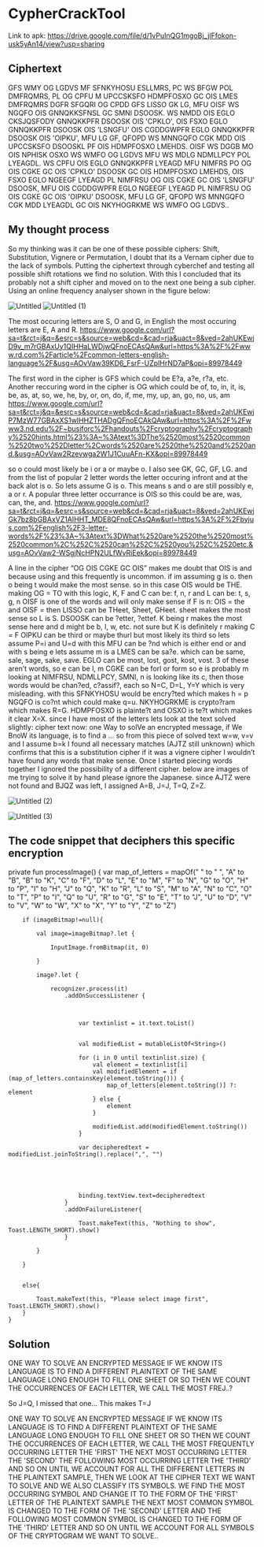 # CypherCrackTool
Link to apk: https://drive.google.com/file/d/1vPuInQG1mgoBj_jlFfokon-usk5yAn14/view?usp=sharing 

## Ciphertext 
GFS WMY OG LGDVS MF SFNKYHOSU ESLLMRS, PC WS
BFGW POL DMFRQMRS, PL OG CPFU M UPCCSKSFO
HDMPFOSXO GC OIS LMES DMFRQMRS DGFR SFGQRI OG
CPDD GFS LISSO GK LG, MFU OISF WS NGQFO OIS
GNNQKKSFNSL GC SMNI DSOOSK. WS NMDD OIS EGLO
CKSJQSFODY GNNQKKPFR DSOOSK OIS 'CPKLO', OIS
FSXO EGLO GNNQKKPFR DSOOSK OIS 'LSNGFU' OIS
CGDDGWPFR EGLO GNNQKKPFR DSOOSK OIS 'OIPKU', MFU
LG GF, QFOPD WS MNNGQFO CGK MDD OIS UPCCSKSFO
DSOOSKL PF OIS HDMPFOSXO LMEHDS. OISF WS DGGB MO
OIS NPHISK OSXO WS WMFO OG LGDVS MFU WS MDLG
NDMLLPCY POL LYEAGDL. WS CPFU OIS EGLO GNNQKKPFR
LYEAGD MFU NIMFRS PO OG OIS CGKE GC OIS 'CPKLO'
DSOOSK GC OIS HDMPFOSXO LMEHDS, OIS FSXO EGLO
NGEEGF LYEAGD PL NIMFRSU OG OIS CGKE GC OIS
'LSNGFU' DSOOSK, MFU OIS CGDDGWPFR EGLO NGEEGF
LYEAGD PL NIMFRSU OG OIS CGKE GC OIS 'OIPKU'
DSOOSK, MFU LG GF, QFOPD WS MNNGQFO CGK MDD
LYEAGDL GC OIS NKYHOGRKME WS WMFO OG LGDVS..

## My thought process
So my thinking was it can be one of these possible ciphers:
Shift, Substitution, Vignere or Permutation, I doubt that its a Vernam cipher due to the lack of symbols.
Putting the ciphertext through cyberchef and testing all possible shift rotations we find no solution. With this I concluded that its
probably not a shift cipher and moved on to the next one being a sub cipher. 
Using an online frequency analyser shown in the figure below:

![Untitled](https://github.com/ColemanAlexander/CypherCrackTool/assets/104588582/b93bba76-293e-486d-a143-fd9b6cde001f)
![Untitled (1)](https://github.com/ColemanAlexander/CypherCrackTool/assets/104588582/0f017fc5-8afa-4a20-9c6c-02e85cb844a2)

The most occuring letters are S, O and G, in English the most occuring letters are E, A and R. https://www.google.com/url?sa=t&rct=j&q=&esrc=s&source=web&cd=&cad=rja&uact=8&ved=2ahUKEwjD9v_m7rGBAxUy1QIHHaLWDjwQFnoECAsQAw&url=https%3A%2F%2Fwww.rd.com%2Farticle%2Fcommon-letters-english-language%2F&usg=AOvVaw39KD6_FsrF-UZpIHrND7aP&opi=89978449 

The first word in the cipher is GFS which could be E?a, a?e, r?a, etc. Another reccuring word in the cipher is OG which could be of, to, in, it, is, be, as, at, so, we, he, by, or, on, do, if, me, my, up, an, go, no, us, am  https://www.google.com/url?sa=t&rct=j&q=&esrc=s&source=web&cd=&cad=rja&uact=8&ved=2ahUKEwjP7MzW77GBAxXS1wIHHZTHADgQFnoECAkQAw&url=https%3A%2F%2Fwww3.nd.edu%2F~busiforc%2Fhandouts%2Fcryptography%2Fcryptography%2520hints.html%23%3A~%3Atext%3DThe%2520most%2520common%2520two%252Dletter%2Cwords%2520are%2520the%2520and%2520and.&usg=AOvVaw2Rzevwga2W1J1CuuAFn-KX&opi=89978449 

so o could most likely be i or a or maybe o. I also see GK, GC, GF, LG. and from the list  of popular 2 letter words the letter occuring infront and at the back alot is o.  So lets assume G is o. This means s and o are still possibly e, a or r. A popular three letter occurrance is OIS so this could be are, was, can, the, and. https://www.google.com/url?sa=t&rct=j&q=&esrc=s&source=web&cd=&cad=rja&uact=8&ved=2ahUKEwjGk7bz8bGBAxVZ1AIHHT_MDE8QFnoECAsQAw&url=https%3A%2F%2Fbyjus.com%2Fenglish%2F3-letter-words%2F%23%3A~%3Atext%3DWhat%2520are%2520the%2520most%2520common%2C%252C%2520can%252C%2520you%252C%2520etc.&usg=AOvVaw2-WSgjNcHPN2ULfWvRiEek&opi=89978449 

A line in the cipher “OG OIS CGKE GC OIS” makes me doubt that OIS is and because using and this frequently is uncommon. if im assuming g is o. then o being t would make the most sense. so in this case OIS would be THE. making OG = TO
with this logic, K, F and C can be: f, n, r and L can be: t, s, g, n
OISF is one of the words and will only make sense if F is n: OIS = the and OISF = then
LISSO can be THeet, Sheet, GHeet. sheet makes the most sense so L is S.
DSOOSK can be ?etter, ?ettef. K being r makes the most sense here and d might be b, l, w, etc. not sure but K is definitely r making C = F
OIPKU can be third or maybe thurl but most likely its third so lets assume P=i and U=d
with this MFU can be ?nd which is either end or and with s being e lets assume m is a
LMES can be sa?e. which can be same, sale, sage, sake, save.
EGLO can be most, lost, gost, kost, vost. 3 of these aren’t words, so e can be l, m
CGKE can be forl or form so e is probably m
looking at NIMFRSU, NDMLLPCY, SMNI, n is looking like its c, then those words would be chan?ed, c?assif?, each so N=C, D=L, Y=Y which is very misleading.
with this SFNKYHOSU would be encry?ted which makes h = p
NGQFO is co?nt which could make q=u. 
NKYHOGRKME is crypto?ram which makes R=G.
HDMPFOSXO is plainte?t and OSXO is te?t which makes it clear X=X.
since I have most of the letters lets look at the text solved slightly:
cipher text now:
one Way to solVe an encrypted message, if We
BnoW its language, is to find a …
so from this piece of solved text w=w, v=v and I assume b=k
I found all necessary matches (AJTZ still unknown) which confirms that this is a substitution cipher if it was a vignere cipher I wouldn’t have found any words that make sense. Once I started piecing words together I ignored the possibility of a different cipher.
below are images of me trying to solve it by hand please ignore the Japanese. since AJTZ were not found and BJQZ was left, I assigned A=B, J=J, T=Q, Z=Z.





![Untitled (2)](https://github.com/ColemanAlexander/CypherCrackTool/assets/104588582/18c9b2a5-b93e-4e59-b07e-f36b12bb639a)

![Untitled (3)](https://github.com/ColemanAlexander/CypherCrackTool/assets/104588582/7df01de3-7517-42e8-863f-e57fd8b05209)

## The code snippet that deciphers this specific encryption
private fun processImage() {
        var map_of_letters = mapOf(" " to " ", "A" to "B", "B" to "K", "C" to "F", "D" to "L", "E" to "M", "F" to "N", "G" to "O", "H" to "P", "I" to "H", "J" to "Q", "K" to "R", "L" to "S", "M" to "A", "N" to "C", "O" to "T", "P" to "I", "Q" to "U", "R" to "G", "S" to "E", "T" to "J", "U" to "D", "V" to "V", "W" to "W", "X" to "X", "Y" to "Y", "Z" to "Z")

        if (imageBitmap!=null){

            val image=imageBitmap?.let {

                InputImage.fromBitmap(it, 0)

            }

            image?.let {

                recognizer.process(it)
                    .addOnSuccessListener {



                        var textinlist = it.text.toList()


                        val modifiedList = mutableListOf<String>()

                        for (i in 0 until textinlist.size) {
                            val element = textinlist[i]
                            val modifiedElement = if (map_of_letters.containsKey(element.toString())) {
                                map_of_letters[element.toString()] ?: element
                            } else {
                                element
                            }

                            modifiedList.add(modifiedElement.toString())
                        }

                        var decipheredtext = modifiedList.joinToString().replace(",", "")





                        binding.textView.text=decipheredtext
                    }
                    .addOnFailureListener{

                        Toast.makeText(this, "Nothing to show", Toast.LENGTH_SHORT).show()
                    }

            }

        }


        else{

            Toast.makeText(this, "Please select image first", Toast.LENGTH_SHORT).show()
        }
    }


## Solution


ONE WAY TO SOLVE AN ENCRYPTED MESSAGE IF WE KNOW ITS LANGUAGE IS TO FIND A DIFFERENT PLAINTEXT OF THE SAME LANGUAGE LONG ENOUGH TO FILL ONE SHEET OR SO THEN WE COUNT THE OCCURRENCES OF EACH LETTER, WE CALL THE MOST FREJ..?



So J=Q, I missed that one... This makes T=J




ONE WAY TO SOLVE AN ENCRYPTED MESSAGE IF WE KNOW ITS LANGUAGE IS TO FIND A DIFFERENT PLAINTEXT OF THE SAME LANGUAGE LONG ENOUGH TO FILL ONE SHEET OR SO THEN WE COUNT THE OCCURRENCES OF EACH LETTER, WE CALL THE MOST FREQUENTLY OCCURRING LETTER THE 'FIRST' THE NEXT MOST OCCURRING LETTER THE 'SECOND' THE FOLLOWING MOST OCCURRING LETTER THE 'THIRD' AND SO ON UNTIL WE ACCOUNT FOR ALL THE DIFFERENT LETTERS IN THE PLAINTEXT SAMPLE, THEN WE LOOK AT THE CIPHER TEXT WE WANT TO SOLVE AND WE ALSO CLASSIFY ITS SYMBOLS. WE FIND THE MOST OCCURRING SYMBOL AND CHANGE IT TO THE FORM OF THE 'FIRST' LETTER OF THE PLAINTEXT SAMPLE THE NEXT MOST COMMON SYMBOL IS CHANGED TO THE FORM OF THE 'SECOND' LETTER AND THE FOLLOWING MOST COMMON SYMBOL IS CHANGED TO THE FORM OF THE 'THIRD' LETTER AND SO ON UNTIL WE ACCOUNT FOR ALL SYMBOLS OF THE CRYPTOGRAM WE WANT TO SOLVE..















